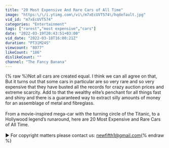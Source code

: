 ```yaml
---
title: "20 Most Expensive And Rare Cars of All Time"
image: "https:\/\/i.ytimg.com\/vi\/m7xEcUVT574\/hqdefault.jpg"
vid_id: "m7xEcUVT574"
categories: "Entertainment"
tags: ["rarest","most expensive","cars"]
date: "2022-03-19T20:43:51+03:00"
vid_date: "2022-03-18T16:00:21Z"
duration: "PT31M24S"
viewcount: "8077"
likeCount: "186"
dislikeCount: ""
channel: "The Fancy Banana"
---
```

{% raw %}Not all cars are created equal.  I think we can all agree on that,  But it turns out that some cars in particular are so very rare and so very expensive that they have busted all the records for crazy auction prices and extreme scarcity.  Add to that the wealthy elite’s penchant for all things fast and shiny and there is a guaranteed way to extract silly amounts of money for an assemblage of metal and fibreglass.  <br /><br />From a movie-inspired mega-car with the turning circle of the Titanic, to a Hollywood legend’s runaround, here are 20 Most Expensive and Rare Cars of All Time.<br /><br />► For copyright matters please contact us: newfifth1@gmail.com{% endraw %}
